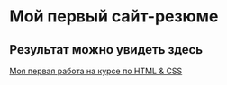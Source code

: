 #  Мой первый сайт-резюме
## Результат можно увидеть здесь

[Моя первая работа на курсе по HTML & CSS](https://ratnikovsergei.github.io/resume/)
